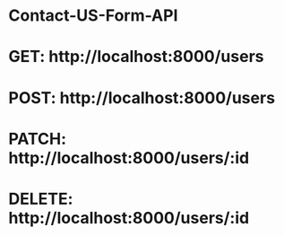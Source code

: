 # Contact-US-Form-API

# GET: http://localhost:8000/users

# POST: http://localhost:8000/users

# PATCH: http://localhost:8000/users/:id

# DELETE: http://localhost:8000/users/:id
